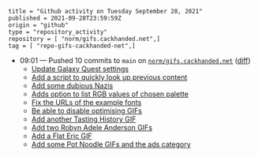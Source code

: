 ```
title = "Github activity on Tuesday September 28, 2021"
published = 2021-09-28T23:59:59Z
origin = "github"
type = "repository_activity"
repository = [ "norm/gifs.cackhanded.net",]
tag = [ "repo-gifs-cackhanded-net",]
```

* 09:01 — Pushed 10 commits to `main` on [`norm/gifs.cackhanded.net`](https://github.com/norm/gifs.cackhanded.net) ([diff](https://github.com/norm/gifs.cackhanded.net/compare/3dcd1ab968872c5944271dba7fa6051823f3511b..debedc355682467583847c08fe18b83c42b8da29))
  * [Update Galaxy Quest settings](https://github.com/norm/gifs.cackhanded.net/commit/6ad6a74030632728ec790b56b907c2c9e2356c0d)
  * [Add a script to quickly look up previous content](https://github.com/norm/gifs.cackhanded.net/commit/f0c85baa443878e576bc15844a6de4c755d9482d)
  * [Add some dubious Nazis](https://github.com/norm/gifs.cackhanded.net/commit/109848e7f8cf14aed37b675fbbd464ed897fe70e)
  * [Adds option to list RGB values of chosen palette](https://github.com/norm/gifs.cackhanded.net/commit/a81587a9fdf2cb9a71e0aa0801b146442ab0db00)
  * [Fix the URLs of the example fonts](https://github.com/norm/gifs.cackhanded.net/commit/c6f634aff7b989dea31d3a6043cc45de336bc826)
  * [Be able to disable optimising GIFs](https://github.com/norm/gifs.cackhanded.net/commit/f611c4f2a9c7e21c69b13563d94f8f371a3b4075)
  * [Add another Tasting History GIF](https://github.com/norm/gifs.cackhanded.net/commit/645b1b6e947146943e95cc3656093c87f37eb68c)
  * [Add two Robyn Adele Anderson GIFs](https://github.com/norm/gifs.cackhanded.net/commit/399a1dd46aac86a340a2790e2dccb332700f49e8)
  * [Add a Flat Eric GIF](https://github.com/norm/gifs.cackhanded.net/commit/1e1a6b6f48d497c64efad1debcd838dfa3948cdb)
  * [Add some Pot Noodle GIFs and the ads category](https://github.com/norm/gifs.cackhanded.net/commit/debedc355682467583847c08fe18b83c42b8da29)
